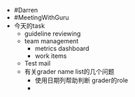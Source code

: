 - #Darren
- #MeetingWithGuru
- 今天的task
	- guideline reviewing
	- team management
		- metrics dashboard
		- work items
	- Test mail
	- 有关grader name list的几个问题
		- 使用日期列帮助判断 grader的role
		-
